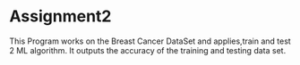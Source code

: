 # Assignment2

This Program works on the Breast Cancer DataSet and applies,train and test 2 ML algorithm. It outputs the accuracy of the training and testing data set.
